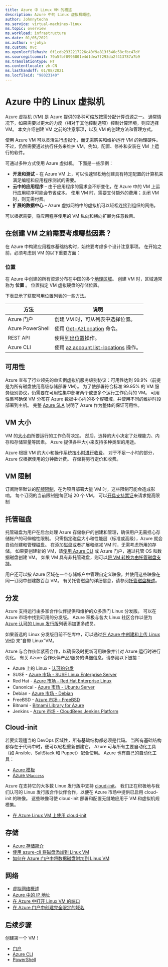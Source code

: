 ```yaml
---
title: Azure 中 Linux VM 的概述
description: Azure 中的 Linux 虚拟机概述。
author: Johnnytechn
ms.service: virtual-machines-linux
ms.topic: overview
ms.workload: infrastructure
ms.date: 01/05/2021
ms.author: v-johya
ms.custom: mvc
ms.openlocfilehash: 0f1cdb2332217226c40f9a813f346c58cfbc47df
ms.sourcegitcommit: 79a5fbf0995801e4d1dea7f293da2f413787a7b9
ms.translationtype: HT
ms.contentlocale: zh-CN
ms.lasthandoff: 01/08/2021
ms.locfileid: "98023140"
---
```

# <a name="linux-virtual-machines-in-azure"></a>Azure 中的 Linux 虚拟机

Azure 虚拟机 (VM) 是 Azure 提供的多种可缩放按需分配计算资源之一。 通常情况下，如果需要以更大的力度（相对于其他控制选项）控制计算环境，则应选择 VM。 本文介绍创建 VM 之前的注意事项，以及 VM 的创建方法和管理方式。

<!--Not Available on [on-demand, scalable computing resources](https://docs.microsoft.com/azure/architecture/guide/technology-choices/compute-decision-tree)-->

使用 Azure VM 可以灵活进行虚拟化，而无需购买和维护运行 VM 的物理硬件。 不过，仍然需要通过执行任务来维护 VM，例如，配置、修补和安装在 VM 上运行的软件。

可通过多种方式使用 Azure 虚拟机。 下面是一些示例：

* **开发和测试** – 在 Azure VM 上，可以快速轻松地创建具有特定配置的计算机来满足编程和应用程序测试的需要。
* **云中的应用程序** – 由于应用程序的需求会不断变化，在 Azure 中的 VM 上运行应用程序可能会节省成本。 使用 VM 时，需要支付额外的费用；关闭 VM 时，则无需付费。
* **扩展的数据中心** – Azure 虚拟网络中的虚拟机可以轻松连接到组织的网络。

可以根据需要，将应用程序使用的 VM 纵向和横向扩展为任意数目。

## <a name="what-do-i-need-to-think-about-before-creating-a-vm"></a>在创建 VM 之前需要考虑哪些因素？
在 Azure 中构建应用程序基础结构时，始终要考虑多个设计注意事项。 在开始之前，必须考虑到 VM 的以下重要方面：

<!--Not Avaialable on [design considerations](https://docs.microsoft.com/azure/architecture/reference-architectures/n-tier/windows-vm)

* The names of your application resources
* The location where the resources are stored
* The size of the VM
* The maximum number of VMs that can be created
* The operating system that the VM runs
* The configuration of the VM after it starts
* The related resources that the VM needs

<!--MOONCAKE: CUSTOMIZE ON CHINA-->

### <a name="locations"></a>位置
在 Azure 中创建的所有资源分布在中国的多个[地理区域](https://status.azure.com/status/)。 创建 VM 时，区域通常称为 **位置** 。 位置指定 VM 虚拟硬盘的存储位置。

<!--CHANGE the world TO China-->

下表显示了获取可用位置列表的一些方法。

| 方法 | 说明 |
| --- | --- |
| Azure 门户 |创建 VM 时，可从列表中选择位置。 |
| Azure PowerShell |使用 [Get-AzLocation](https://docs.microsoft.com/powershell/module/az.resources/get-azlocation) 命令。 |
| REST API |使用[列出位置](https://docs.microsoft.com/rest/api/resources/subscriptions)操作。 |
| Azure CLI |使用 [az account list-locations](/cli/account?view=azure-cli-latest) 操作。 |

<!--Not availalbe in MC: ### Singapore data residency-->
## <a name="availability"></a>可用性
Azure 宣布了行业领先的单实例虚拟机服务级别协议：可用性达到 99.9%（前提是为所有磁盘使用高级存储部署 VM）。  为了使部署符合标准 99.95% 的 VM 服务级别协议，仍需要在可用性集中部署两个或更多个运行工作负荷的 VM。 可用性集可确保 VM 分布在 Azure 数据中心内的多个容错域，并使用不同的维护时段部署到主机。 完整 [Azure SLA](https://www.azure.cn/support/legal/sla/) 说明了 Azure 作为整体的保证可用性。

## <a name="vm-size"></a>VM 大小
VM 的[大小](../sizes.md?toc=%2fvirtual-machines%2flinux%2ftoc.json)由所要运行的工作负荷决定。 然后，选择的大小决定了处理能力、内存和存储容量等因素。 Azure 提供各种大小来支持多种类型的用途。

Azure 根据 VM 的大小和操作系统[按小时进行收费](https://www.azure.cn/pricing/details/virtual-machines/)。 对于不足一小时的部分，Azure 仅根据使用的分钟数计费。 存储将另行定价和收费。
<!--Correct in MC: https://www.azure.cn/pricing/details/virtual-machines/-->

## <a name="vm-limits"></a>VM 限制
订阅附带默认的[配额限制](../../azure-resource-manager/management/azure-subscription-service-limits.md)，在为项目部署大量 VM 时，这些限制可能会造成影响。 每个订阅的当前限制是每区域 20 个 VM。 可以[开具支持票证](https://support.azure.cn/support/support-azure/)来请求提高限制

## <a name="managed-disks"></a>托管磁盘

托管磁盘为用户在后台处理 Azure 存储帐户的创建和管理，确保用户无需担心存储帐户的可伸缩性限制。 只需指定磁盘大小和性能层（标准或高级），Azure 就会自动创建和管理磁盘。 在添加磁盘或者扩展和缩减 VM 时，无需考虑所用的存储。 如果要创建新的 VM，请[使用 Azure CLI](quick-create-cli.md) 或 Azure 门户，通过托管 OS 和数据磁盘创建 VM。 如果 VM 具有非托管磁盘，则可以[将 VM 转换为由托管磁盘支持](convert-unmanaged-to-managed-disks.md)。

用户还可以按 Azure 区域在一个存储帐户中管理自定义映像，并使用这些映像在同一订阅中创建数百台 VM。 有关托管磁盘的详细信息，请参阅[托管磁盘概述](../managed-disks-overview.md)。

## <a name="distributions"></a>分发 
Azure 支持运行由多家合作伙伴提供和维护的众多热门 Linux 分发版。  可以在 Azure 市场中找到可用的分发版。 Azure 积极与各大 Linux 社区合作以便为 [Azure 认可的 Linux 发行版](endorsed-distros.md)列表添加更多成员。

如果首选的 Linux 分发版目前不在库中，可以通过[在 Azure 中创建和上传 Linux VHD](create-upload-generic.md) 来“自带 Linux”VM。

Azure 与合作伙伴紧密合作，以确保及时更新可用映像并针对 Azure 运行时进行优化。  有关 Azure 合作伙伴产品/服务的详细信息，请参阅以下链接：

* Azure 上的 Linux - [认可的分发](endorsed-distros.md)
* SUSE - [Azure 市场 - SUSE Linux Enterprise Server](https://market.azure.cn/marketplace/apps/SUSE.SLES?tab=Overview)
* Red Hat - [Azure 市场 - Red Hat Enterprise Linux](https://market.azure.cn/marketplace/apps/filter?search=redhat)
* Canonical - [Azure 市场 - Ubuntu Server](https://market.azure.cn/marketplace/apps/Canonical.UbuntuServer)
* Debian - [Azure 市场 - Debian](https://market.azure.cn/marketplace/apps/filter?search=debian)
* FreeBSD - [Azure 市场 - FreeBSD](https://market.azure.cn/marketplace/apps/filter?search=FreeBSD)
* Bitnami - [Bitnami Library for Azure](https://azure.bitnami.com/)
* Jenkins - [Azure 市场 - CloudBees Jenkins Platform](https://market.azure.cn/marketplace/apps/filter?search=jenkins)


<!--MOONCAKE CUSTOMIZE * Red Hat - [Azure Marketplace - Red Hat Enterprise Linux](https://market.azure.cn/marketplace/apps?search=redhat)-->
<!--MOONCAKE CUSTOMIZE * FreeBSD - [Azure Marketplace - FreeBSD](https://market.azure.cn/marketplace/apps?search=FreeBSD)-->

<!-- Not Availalbe on 79-80 * RancherOS - [Azure Marketplace - RancherOS](https://market.azure.cn/marketplace/partners/rancher/rancheros/)-->
<!-- Not Availalbe on 80-81 * Mesosphere - [Azure Marketplace - Mesosphere DC/OS on Azure](https://market.azure.cn/marketplace/partners/mesosphere/dcosdcos/)-->
<!-- Not Availalbe on 80-81 * Docker - [Azure Marketplace - Azure Container Service with Docker Swarm](https://market.azure.cn/marketplace/partners/microsoft/acsswarms/)-->
<!-- Notice: URL is correct on [Azure Marketplace - Jenkins Platform](https://market.azure.cn/marketplace/apps?search=jenkins)-->


## <a name="cloud-init"></a>Cloud-init 

若要实现适当的 DevOps 区域性，所有基础结构都必须是代码。  当所有基础结构都存在于代码中时，便可以轻松重新创建它。  Azure 可与所有主要自动化工具（如 Ansible、SaltStack 和 Puppet）配合使用。  Azure 也有自己的自动化工具：

<!--Not Available on  Chef -->

* [Azure 模板](create-ssh-secured-vm-from-template.md)
* [Azure `VMaccess`](../extensions/vmaccess.md)

Azure 在支持它的大多数 Linux 发行版中支持 [cloud-init](https://cloud-init.io/)。  我们正在积极地与我们认可的 Linux 发行版合作伙伴合作，以便在 Azure 市场中提供已启用 cloud-init 的映像。 这些映像可使 cloud-init 部署和配置无缝地应用于 VM 和虚拟机规模集。

* [在 Azure Linux VM 上使用 cloud-init](using-cloud-init.md)

## <a name="storage"></a>存储
* [Azure 存储简介](../../storage/common/storage-introduction.md)
* [使用 azure-cli 将磁盘添加到 Linux VM](add-disk.md)
* [如何在 Azure 门户中将数据磁盘附加到 Linux VM](attach-disk-portal.md)

## <a name="networking"></a>网络
* [虚拟网络概述](../../virtual-network/virtual-networks-overview.md)
* [Azure 中的 IP 地址](../../virtual-network/public-ip-addresses.md)
* [在 Azure 中打开 Linux VM 的端口](nsg-quickstart.md)
* [在 Azure 门户中创建完全限定的域名](../create-fqdn.md)


## <a name="next-steps"></a>后续步骤

创建第一个 VM！

- [门户](quick-create-portal.md)
- [Azure CLI](quick-create-cli.md)
- [PowerShell](quick-create-powershell.md)

<!-- Update_Description: update meta properties, wording update, update link -->